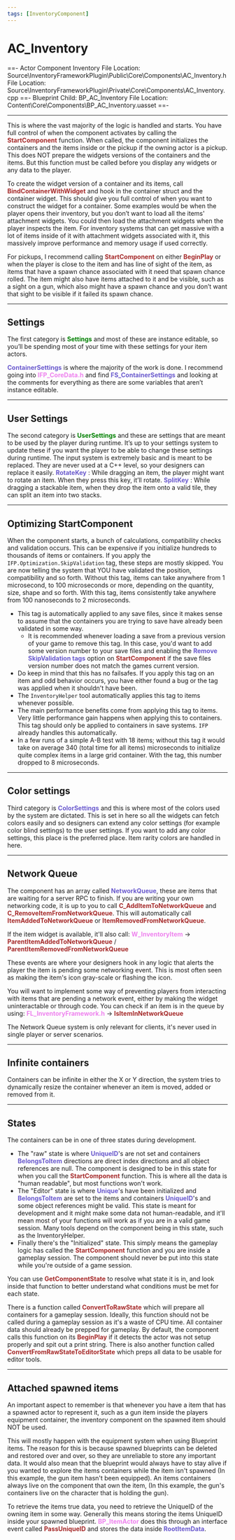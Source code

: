 ```yaml
---
tags: [InventoryComponent]
---
```

# AC_Inventory
==- Actor Component Inventory
File Location: Source\InventoryFrameworkPlugin\Public\Core\Components\AC_Inventory.h
File Location: Source\InventoryFrameworkPlugin\Private\Core\Components\AC_Inventory.cpp
==- Blueprint Child: BP_AC_Inventory
File Location: Content\Core\Components\BP_AC_Inventory.uasset
==-

---

This is where the vast majority of the logic is handled and starts. You have full control of when the component activates by calling the <span style="color:brown">**StartComponent**</span> function. When called, the component initializes the containers and the items inside or the pickup if the owning actor is a pickup. This does NOT prepare the widgets versions of the containers and the items. But this function must be called before you display any widgets or any data to the player.

To create the widget version of a container and its items, call <span style="color:brown">**BindContainerWithWidget**</span> and hook in the container struct and the container widget. This should give you full control of when you want to construct the widget for a container.
Some examples would be when the player opens their inventory, but you don’t want to load all the items' attachment widgets. You could then load the attachment widgets when the player inspects the item. For inventory systems that can get massive with a lot of items inside of it with attachment widgets associated with it, this massively improve performance and memory usage if used correctly.

For pickups, I recommend calling <span style="color:brown">**StartComponent**</span> on either <span style="color:brown">**BeginPlay**</span> or when the player is close to the item and has line of sight of the item, as items that have a spawn chance associated with it need that spawn chance rolled.
The item might also have items attached to it and be visible, such as a sight on a gun, which also might have a spawn chance and you don’t want that sight to be visible if it failed its spawn chance.

---
## Settings
The first category is <span style="color:green">**Settings**</span> and most of these are instance editable, so you’ll be spending most of your time with these settings for your item actors.

<span style="color:slateblue">**ContainerSettings**</span> is where the majority of the work is done. I recommend going into <span style="color:violet">**IFP_CoreData.h**</span> and find <span style="color:slateblue">**FS_ContainerSettings**</span>  and looking at the comments for everything as there are some variables that aren’t instance editable.

---
## User Settings
The second category is <span style="color:green">**UserSettings**</span> and these are settings that are meant to be used by the player during runtime. It’s up to your settings system to update these if you want the player to be able to change these settings during runtime.
The input system is extremely basic and is meant to be replaced. They are never used at a C++ level, so your designers can replace it easily.
<span style="color:slateblue">**RotateKey**</span> : While dragging an item, the player might want to rotate an item. When they press this key, it’ll rotate.
<span style="color:slateblue">**SplitKey**</span> : While dragging a stackable item, when they drop the item onto a valid tile, they can split an item into two stacks.

---
## Optimizing StartComponent
When the component starts, a bunch of calculations, compatibility checks and validation occurs. This can be expensive if you initialize hundreds to thousands of items or containers.
If you apply the `IFP.Optimization.SkipValidation` tag, these steps are mostly skipped. You are now telling the system that YOU have validated the position, compatibility and so forth. Without this tag, items can take anywhere from 1 microsecond, to 100 microseconds or more, depending on the quantity, size, shape and so forth. With this tag, items consistently take anywhere from 100 nanoseconds to 2 microseconds.
- This tag is automatically applied to any save files, since it makes sense to assume that the containers you are trying to save have already been validated in some way.
    - It is recommended whenever loading a save from a previous version of your game to remove this tag. In this case, you'd want to add some version number to your save files and enabling the <span style="color:Slateblue">**Remove SkipValidation tags**</span> option on <span style="color:brown">**StartComponent**</span> if the save files version number does not match the games current version.
- Do keep in mind that this has no failsafes. If you apply this tag on an item and odd behavior occurs, you have either found a bug or the tag was applied when it shouldn't have been.
- The `InventoryHelper` tool automatically applies this tag to items whenever possible.
- The main performance benefits come from applying this tag to items. Very little performance gain happens when applying this to containers. This tag should only be applied to containers in save systems. `IFP` already handles this automatically.
- In a few runs of a simple A-B test with 18 items; without this tag it would take on average 340 (total time for all items) microseconds to initialize quite complex items in a large grid container. With the tag, this number dropped to 8 microseconds.

---
## Color settings
Third category is <span style="color:Slateblue">**ColorSettings**</span>  and this is where most of the colors used by the system are dictated. This is set in here so all the widgets can fetch colors easily and so designers can extend any color settings (for example color blind settings) to the user settings. If you want to add any color settings, this place is the preferred place. Item rarity colors are handled in here.

---
## Network Queue
The component has an array called <span style="color:Slateblue">**NetworkQueue**</span>, these are items that are waiting for a server RPC to finish. If you are writing your own networking code, it is up to you to call <span style="color:brown">**C_AddItemToNetworkQueue**</span> and <span style="color:brown">**C_RemoveItemFromNetworkQueue**</span>. This will automatically call <span style="color:brown">**ItemAddedToNetworkQueue**</span> or <span style="color:brown">**ItemRemovedFromNetworkQueue**</span>.

If the item widget is available, it'll also call: 
<span style="color:violet">**W_InventoryItem**</span> -> <span style="color:brown">**ParentItemAddedToNetworkQueue**</span> / <span style="color:brown">**ParentItemRemovedFromNetworkQueue**</span>

These events are where your designers hook in any logic that alerts the player the item is pending some networking event. This is most often seen as making the item's icon gray-scale or flashing the icon.

You will want to implement some way of preventing players from interacting with items that are pending a network event, either by making the widget uninteractable or through code. You can check if an item is in the queue by using:
<span style="color:violet">**FL_InventoryFramework.h**</span> -> <span style="color:brown">**IsItemInNetworkQueue**</span>

The Network Queue system is only relevant for clients, it's never used in single player or server scenarios.

---
## Infinite containers
Containers can be infinite in either the X or Y direction, the system tries to dynamically resize the container whenever an item is moved, added or removed from it.

---
## States
The containers can be in one of three states during development.
- The "raw" state is where <span style="color:slateblue">**UniqueID**</span>'s are not set and containers <span style="color:slateblue">**BelongsToItem**</span> directions are direct index directions and all object references are null. The  component is designed to be in this state for when you call the <span style="color:brown">**StartComponent**</span> function. This is where all the data is "human readable", but most functions won't work.
- The "Editor" state is where <span style="color:slateblue">**Unique**</span>'s have been initialized and <span style="color:slateblue">**BelongsToItem**</span> are set to the items and containers <span style="color:slateblue">**UniqueID**</span>'s and some object references might be valid. This state is meant for development and it might make some data not human-readable, and it'll mean most of your functions will work as if you are in a valid game session. Many tools depend on the component being in this state, such as the  InventoryHelper.
- Finally there's the "Initialized" state. This simply means the gameplay logic has called the <span style="color:brown">**StartComponent**</span> function and you are inside a gameplay session. The component should never be put into this state while you're outside of a game session.

You can use <span style="color:brown">**GetComponentState**</span> to resolve what state it is in, and look inside that function to better understand what conditions must be met for each state.

There is a function called <span style="color:brown">**ConvertToRawState**</span> which will prepare all containers for a gameplay session. Ideally, this function should not be called during a gameplay session as it's a waste of CPU time. All container data should already be prepped for gameplay. By default, the component calls this function on its <span style="color:brown">**BeginPlay**</span> if it detects the actor was not setup properly and spit out a print string.
There is also another function called <span style="color:brown">**ConvertFromRawStateToEditorState**</span> which preps all data to be usable for editor tools.

---
## Attached spawned items
An important aspect to remember is that whenever you have a item that has a spawned actor to represent it, such as a gun item inside the players equipment container, the inventory component on the spawned item should NOT be used.

This will mostly happen with the equipment system when using Blueprint items. The reason for this is because spawned blueprints can be deleted and restored over and over, so they are unreliable to store any important data. It would also mean that the blueprint would always have to stay alive if you wanted to explore the items containers while the item isn't spawned (In this example, the gun item hasn't been equipped). An items containers always live on the component that own the item, (In this example, the gun's containers live on the character that is holding the gun).

To retrieve the items true data, you need to retrieve the UniqueID of the owning item in some way. Generally this means storing the items UniqueID inside your spawned blueprint. <span style="color:violet">**BP_ItemActor**</span> does this through an interface event called <span style="color:brown">**PassUniqueID**</span> and stores the data inside <span style="color:slateblue">**RootItemData**</span>.